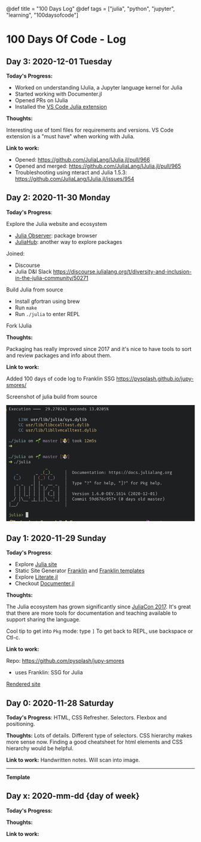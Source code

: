 @def title = "100 Days Log"
@def tags = ["julia", "python", "jupyter", "learning", "100daysofcode"]

# 100 Days Of Code - Log

## Day 3: 2020-12-01 Tuesday

**Today's Progress:**

- Worked on understanding IJulia, a Jupyter language kernel for Julia
- Started working with Documenter.jl
- Opened PRs on IJulia
- Installed the [VS Code Julia extension](https://github.com/julia-vscode/julia-vscode)
  
**Thoughts:**

Interesting use of toml files for requirements and versions. VS Code
extension is a "must have" when working with Julia.

**Link to work:**

- Opened: <https://github.com/JuliaLang/IJulia.jl/pull/966>
- Opened and merged: <https://github.com/JuliaLang/IJulia.jl/pull/965>
- Troubleshooting using nteract and Julia 1.5.3: <https://github.com/JuliaLang/IJulia.jl/issues/954>

## Day 2: 2020-11-30 Monday

**Today's Progress**:

Explore the Julia website and ecosystem
- [Julia Observer](https://juliaobserver.com/about): package browser
- [JuliaHub](https://juliahub.com/ui/Home): another way to explore packages

Joined:
- Discourse
- Julia D&I Slack <https://discourse.julialang.org/t/diversity-and-inclusion-in-the-julia-community/50271>

Build Julia from source
- Install gfortran using brew
- Run `make`
- Run `./julia` to enter REPL

Fork IJulia

**Thoughts:**

Packaging has really improved since 2017 and it's nice to have tools to
sort and review packages and info about them.

**Link to work:**

Added 100 days of code log to Franklin SSG <https://pysplash.github.io/jupy-smores/>

Screenshot of julia build from source

![](_assets/julia-source-repl.png)

## Day 1: 2020-11-29 Sunday

**Today's Progress**:

- Explore [Julia site](https://julialang.org/)
- Static Site Generator [Franklin](https://github.com/tlienart/Franklin.jl) and [Franklin templates](https://github.com/tlienart/FranklinTemplates.jl)
- Explore [Literate.jl](https://fredrikekre.github.io/Literate.jl/v2/)
- Checkout [Documenter.jl](https://juliadocs.github.io/Documenter.jl/stable/)

**Thoughts:**

The Julia ecosystem has grown significantly since [JuliaCon 2017](https://juliacon.org/2017/).
It's great that there are more tools for documentation and
teaching available to support sharing the language.

Cool tip to get into `Pkg` mode: type `]`
To get back to REPL, use backspace or Ctl-c.

**Link to work:**

Repo: <https://github.com/pysplash/jupy-smores>
- uses Franklin: SSG for Julia

[Rendered site](https://pysplash.github.io/jupy-smores)




## Day 0: 2020-11-28 Saturday

**Today's Progress**:
HTML, CSS Refresher. Selectors. Flexbox and positioning.

**Thoughts:**
Lots of details. Different type of selectors. CSS hierarchy makes
more sense now. Finding a good cheatsheet for html elements and
CSS hierarchy would be helpful.

**Link to work:**
Handwritten notes. Will scan into image.

---

**Template**
## Day x: 2020-mm-dd {day of week}

**Today's Progress:**

**Thoughts:**

**Link to work:**
